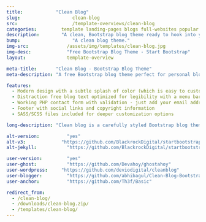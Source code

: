 ```yaml
---
title:            "Clean Blog"
slug:			        clean-blog
src:			        /template-overviews/clean-blog
categories:		    template landing-pages blogs full-websites popular
description:	    "A clean, Bootstrap blog theme ready to hook into your favorite CMS or blogging platform."
bump:			        "A clean blog theme."
img-src:		      /assets/img/templates/clean-blog.jpg
img-desc:		      "Free Bootstrap Blog Theme - Start Bootstrap"
layout:			      template-overview

meta-title:       "Clean Blog - Bootstrap Blog Theme"
meta-description: "A free Bootstrap blog theme perfect for personal blogs. All Start Bootstrap templates are free to download and open source."

features:
  - Modern design with a subtle splash of color (which is easy to customize, especially with LESS!)
  - Distraction free blog text optimized for legibility with a menu bar interface that conveniently appears when you scroll up!
  - Working PHP contact form with validation - just add your email address to the PHP file included
  - Footer with social links and copyright information
  - SASS/SCSS files included for deeper customization options

long-description: "Clean blog is a carefully styled Bootstrap blog theme that is perfect for personal or company blogs. This theme features four HTML pages including a blog index, an about page, a sample post, and a contact page."

alt-version:		  "yes"
alt-v3:		        "https://github.com/BlackrockDigital/startbootstrap-clean-blog/archive/v3.3.7+1.zip"
alt-jekyll:			  "https://github.com/BlackrockDigital/startbootstrap-clean-blog-jekyll"

user-version:		  "yes"
user-ghost:			  "https://github.com/Devahoy/ghostahoy"
user-wordpress:		"https://github.com/deviodigital/cleanblog"
user-blogger:		  "https://github.com/abhibagul/Clean-Blog-Bootstrap-template-Blogger-Version"
user-anchor:		  "https://github.com/Th3f/Basic"

redirect_from:
  - /clean-blog/
  - /downloads/clean-blog.zip/
  - /templates/clean-blog/
---
```

